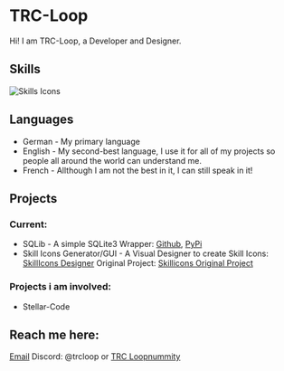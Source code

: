 # TRC-Loop
Hi! I am TRC-Loop, a Developer and Designer. 


## Skills
![Skills Icons](https://skillicons.dev/icons?i=apple,windows,bash,dotnet,bootstrap,sqlite,flask,qt,cs,css,js,html,py,java,lua,arduino,raspberrypi,codepen,git,github,githubactions,vscode,visualstudio,replit,idea,robloxstudio,md,svg&perline=7&theme=dark)

## Languages
- German - My primary language
- English - My second-best language, I use it for all of my projects so people all around the world can understand me.
- French - Allthough I am not the best in it, I can still speak in it!

## Projects
### Current:
- SQLib - A simple SQLite3 Wrapper: [Github](https://github.com/TRC-Loop/SQLib), [PyPi](https://pypi.org/project/SQLibEngine)
- Skill Icons Generator/GUI - A Visual Designer to create Skill Icons: [SkillIcons Designer](https://github.com/TRC-Loop/SkilliconsGUI) Original Project: [Skillicons Original Project](https://skillicons.dev/)

### Projects i am involved:
- Stellar-Code

## Reach me here:
[Email](ak@stellar-code.com)
Discord: @trcloop or [TRC Loopnummity](https://dsc.gg/trcloopnummity)
